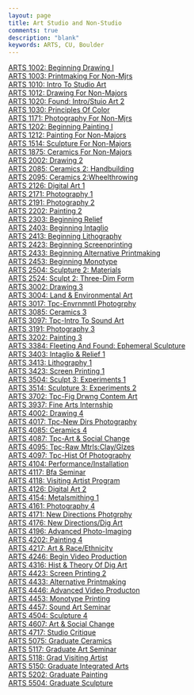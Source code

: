 ```yaml
---
layout: page
title: Art Studio and Non-Studio
comments: true
description: "blank"
keywords: ARTS, CU, Boulder
---
```

<body>
<div><a href="../../courses/ARTS-1002">ARTS 1002: Beginning Drawing I</a></div>
<div><a href="../../courses/ARTS-1003">ARTS 1003: Printmaking For Non-Mjrs</a></div>
<div><a href="../../courses/ARTS-1010">ARTS 1010: Intro To Studio Art</a></div>
<div><a href="../../courses/ARTS-1012">ARTS 1012: Drawing For Non-Majors</a></div>
<div><a href="../../courses/ARTS-1020">ARTS 1020: Found: Intro/Stuio Art 2</a></div>
<div><a href="../../courses/ARTS-1030">ARTS 1030: Principles Of Color</a></div>
<div><a href="../../courses/ARTS-1171">ARTS 1171: Photography For Non-Mjrs</a></div>
<div><a href="../../courses/ARTS-1202">ARTS 1202: Beginning Painting I</a></div>
<div><a href="../../courses/ARTS-1212">ARTS 1212: Painting For Non-Majors</a></div>
<div><a href="../../courses/ARTS-1514">ARTS 1514: Sculpture For Non-Majors</a></div>
<div><a href="../../courses/ARTS-1875">ARTS 1875: Ceramics For Non-Majors</a></div>
<div><a href="../../courses/ARTS-2002">ARTS 2002: Drawing 2</a></div>
<div><a href="../../courses/ARTS-2085">ARTS 2085: Ceramics 2: Handbuilding</a></div>
<div><a href="../../courses/ARTS-2095">ARTS 2095: Ceramics 2:Wheelthrowing</a></div>
<div><a href="../../courses/ARTS-2126">ARTS 2126: Digital Art 1</a></div>
<div><a href="../../courses/ARTS-2171">ARTS 2171: Photography 1</a></div>
<div><a href="../../courses/ARTS-2191">ARTS 2191: Photography 2</a></div>
<div><a href="../../courses/ARTS-2202">ARTS 2202: Painting 2</a></div>
<div><a href="../../courses/ARTS-2303">ARTS 2303: Beginning Relief</a></div>
<div><a href="../../courses/ARTS-2403">ARTS 2403: Beginning Intaglio</a></div>
<div><a href="../../courses/ARTS-2413">ARTS 2413: Beginning Lithography</a></div>
<div><a href="../../courses/ARTS-2423">ARTS 2423: Beginning Screenprinting</a></div>
<div><a href="../../courses/ARTS-2433">ARTS 2433: Beginning Alternative Printmaking</a></div>
<div><a href="../../courses/ARTS-2453">ARTS 2453: Beginning Monotype</a></div>
<div><a href="../../courses/ARTS-2504">ARTS 2504: Sculpture 2: Materials</a></div>
<div><a href="../../courses/ARTS-2524">ARTS 2524: Sculpt 2: Three-Dim Form</a></div>
<div><a href="../../courses/ARTS-3002">ARTS 3002: Drawing 3</a></div>
<div><a href="../../courses/ARTS-3004">ARTS 3004: Land & Environmental Art</a></div>
<div><a href="../../courses/ARTS-3017">ARTS 3017: Tpc-Envrnmntl Photogrphy</a></div>
<div><a href="../../courses/ARTS-3085">ARTS 3085: Ceramics 3</a></div>
<div><a href="../../courses/ARTS-3097">ARTS 3097: Tpc-Intro To Sound Art</a></div>
<div><a href="../../courses/ARTS-3191">ARTS 3191: Photography 3</a></div>
<div><a href="../../courses/ARTS-3202">ARTS 3202: Painting 3</a></div>
<div><a href="../../courses/ARTS-3384">ARTS 3384: Fleeting And Found:  Ephemeral Sculpture</a></div>
<div><a href="../../courses/ARTS-3403">ARTS 3403: Intaglio & Relief 1</a></div>
<div><a href="../../courses/ARTS-3413">ARTS 3413: Lithography 1</a></div>
<div><a href="../../courses/ARTS-3423">ARTS 3423: Screen Printing 1</a></div>
<div><a href="../../courses/ARTS-3504">ARTS 3504: Sculpt 3: Experiments 1</a></div>
<div><a href="../../courses/ARTS-3514">ARTS 3514: Sculpture 3: Experiments 2</a></div>
<div><a href="../../courses/ARTS-3702">ARTS 3702: Tpc-Fig Drwng Contem Art</a></div>
<div><a href="../../courses/ARTS-3937">ARTS 3937: Fine Arts Internship</a></div>
<div><a href="../../courses/ARTS-4002">ARTS 4002: Drawing 4</a></div>
<div><a href="../../courses/ARTS-4017">ARTS 4017: Tpc-New Dirs Photography</a></div>
<div><a href="../../courses/ARTS-4085">ARTS 4085: Ceramics 4</a></div>
<div><a href="../../courses/ARTS-4087">ARTS 4087: Tpc-Art & Social Change</a></div>
<div><a href="../../courses/ARTS-4095">ARTS 4095: Tpc-Raw Mtrls:Clay/Glzes</a></div>
<div><a href="../../courses/ARTS-4097">ARTS 4097: Tpc-Hist Of Photography</a></div>
<div><a href="../../courses/ARTS-4104">ARTS 4104: Performance/Installation</a></div>
<div><a href="../../courses/ARTS-4117">ARTS 4117: Bfa Seminar</a></div>
<div><a href="../../courses/ARTS-4118">ARTS 4118: Visiting Artist Program</a></div>
<div><a href="../../courses/ARTS-4126">ARTS 4126: Digital Art 2</a></div>
<div><a href="../../courses/ARTS-4154">ARTS 4154: Metalsmithing 1</a></div>
<div><a href="../../courses/ARTS-4161">ARTS 4161: Photography 4</a></div>
<div><a href="../../courses/ARTS-4171">ARTS 4171: New Directions Photgrphy</a></div>
<div><a href="../../courses/ARTS-4176">ARTS 4176: New Directions/Dig Art</a></div>
<div><a href="../../courses/ARTS-4196">ARTS 4196: Advanced Photo-Imaging</a></div>
<div><a href="../../courses/ARTS-4202">ARTS 4202: Painting 4</a></div>
<div><a href="../../courses/ARTS-4217">ARTS 4217: Art  & Race/Ethnicity</a></div>
<div><a href="../../courses/ARTS-4246">ARTS 4246: Begin Video Production</a></div>
<div><a href="../../courses/ARTS-4316">ARTS 4316: Hist & Theory Of Dig Art</a></div>
<div><a href="../../courses/ARTS-4423">ARTS 4423: Screen Printing 2</a></div>
<div><a href="../../courses/ARTS-4433">ARTS 4433: Alternative Printmaking</a></div>
<div><a href="../../courses/ARTS-4446">ARTS 4446: Advanced Video Producton</a></div>
<div><a href="../../courses/ARTS-4453">ARTS 4453: Monotype Printing</a></div>
<div><a href="../../courses/ARTS-4457">ARTS 4457: Sound Art Seminar</a></div>
<div><a href="../../courses/ARTS-4504">ARTS 4504: Sculpture 4</a></div>
<div><a href="../../courses/ARTS-4607">ARTS 4607: Art & Social Change</a></div>
<div><a href="../../courses/ARTS-4717">ARTS 4717: Studio Critique</a></div>
<div><a href="../../courses/ARTS-5075">ARTS 5075: Graduate Ceramics</a></div>
<div><a href="../../courses/ARTS-5117">ARTS 5117: Graduate Art Seminar</a></div>
<div><a href="../../courses/ARTS-5118">ARTS 5118: Grad Visiting Artist</a></div>
<div><a href="../../courses/ARTS-5150">ARTS 5150: Graduate Integrated Arts</a></div>
<div><a href="../../courses/ARTS-5202">ARTS 5202: Graduate Painting</a></div>
<div><a href="../../courses/ARTS-5504">ARTS 5504: Graduate Sculpture</a></div>
</body>